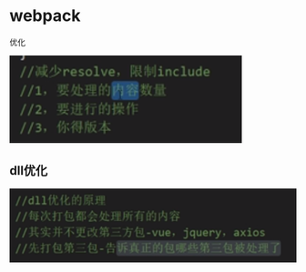 # webpack

优化

![1585877914225](imge/1585877914225.png)

## dll优化

![1585878019973](imge/1585878019973.png)


